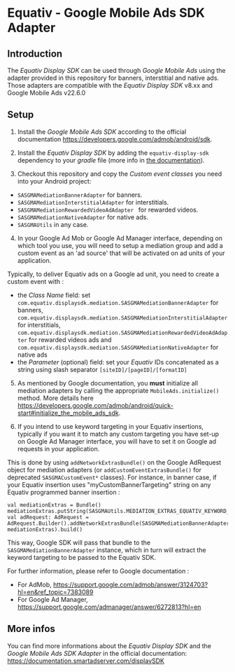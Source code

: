 Equativ - Google Mobile Ads SDK Adapter
==============================================

Introduction
------------
The _Equativ Display SDK_ can be used through _Google Mobile Ads_ using the adapter provided in this repository for banners, interstitial and native ads. Those adapters are compatible with the _Equativ Display SDK_ v8.xx and Google Mobile Ads v22.6.0

Setup
-----

1) Install the _Google Mobile Ads SDK_ according to the official documentation https://developers.google.com/admob/android/sdk.

2) Install the _Equativ Display SDK_ by adding the ```equativ-display-sdk``` dependency to your _gradle_ file (more info in [the documentation](https://documentation.smartadserver.com/displaySDK8/android/gettingstarted.html)).

3) Checkout this repository and copy the _Custom event classes_ you need into your Android project:

* ```SASGMAMediationBannerAdapter``` for banners.
* ```SASGMAMediationInterstitialAdapter``` for interstitials.
* ```SASGMAMediationRewardedVideoAdAdapter ``` for rewarded videos.
* ```SASGMAMediationNativeAdapter``` for native ads.
* ```SASGMAUtils``` in any case.


4) In your Google Ad Mob or Google Ad Manager interface, depending on which tool you use, you will need to setup a mediation group and add a custom event as an 'ad source' that will be activated on ad units of your application.

Typically, to deliver Equativ ads on a Google ad unit, you need to create a custom event with :

* the _Class Name_ field: set `com.equativ.displaysdk.mediation.SASGMAMediationBannerAdapter` for banners, `com.equativ.displaysdk.mediation.SASGMAMediationInterstitialAdapter` for interstitials, `com.equativ.displaysdk.mediation.SASGMAMediationRewardedVideoAdAdapter` for rewarded videos ads and `com.equativ.displaysdk.mediation.SASGMAMediationNativeAdapter` for native ads
* the _Parameter_ (optional) field: set your _Equativ_ IDs concatenated as a string using slash separator `[siteID]/[pageID]/[formatID]`

5) As mentioned by Google documentation, you **must** initialize all mediation adapters by calling the appropriate `MobileAds.initialize()` method. More details here https://developers.google.com/admob/android/quick-start#initialize_the_mobile_ads_sdk.

6) If you intend to use keyword targeting in your Equativ insertions, typically if you want it to match any custom targeting you have set-up on Google Ad Manager interface, you will have to set it on Google ad requests in your application.

This is done by using `addNetworkExtrasBundle()` on the Google AdRequest object for mediation adapters (or `addCustomEventExtrasBundle()` for deprecated `SASGMACustomEvent*` classes). 
For instance, in banner case, if your Equativ insertion uses "myCustomBannerTargeting" string on any Equativ programmed banner insertion :

```
val mediationExtras = Bundle()
mediationExtras.putString(SASGMAUtils.MEDIATION_EXTRAS_EQUATIV_KEYWORD_TARGETING_KEY,"myCustomBannerTargeting")
val adRequest: AdRequest = AdRequest.Builder().addNetworkExtrasBundle(SASGMAMediationBannerAdapter::class.java, mediationExtras).build()
```
            
This way, Google SDK will pass that bundle to the `SASGMAMediationBannerAdapter` instance, which in turn will extract the keyword targeting to be passed to the Equativ SDK.

For further information, please refer to Google documentation :

* For AdMob, https://support.google.com/admob/answer/3124703?hl=en&ref_topic=7383089
* For Google Ad Manager, https://support.google.com/admanager/answer/6272813?hl=en


More infos
----------
You can find more informations about the _Equativ Display SDK_ and the _Google Mobile Ads SDK Adapter_ in the official documentation:
https://documentation.smartadserver.com/displaySDK